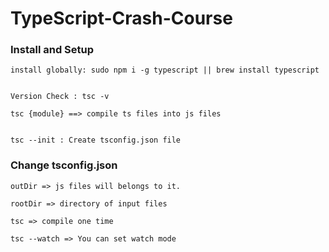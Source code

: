# TypeScript-Crash-Course

### Install and Setup

```
install globally: sudo npm i -g typescript || brew install typescript


Version Check : tsc -v

tsc {module} ==> compile ts files into js files


tsc --init : Create tsconfig.json file

```

### Change tsconfig.json

```
outDir => js files will belongs to it.

rootDir => directory of input files

tsc => compile one time

tsc --watch => You can set watch mode

```
